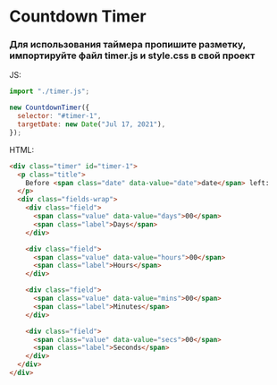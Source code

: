 # Countdown Timer

### Для использования таймера пропишите разметку, импортируйте файл timer.js и style.css в свой проект

JS:

```js
import "./timer.js";

new CountdownTimer({
  selector: "#timer-1",
  targetDate: new Date("Jul 17, 2021"),
});
```

HTML:

```html
<div class="timer" id="timer-1">
  <p class="title">
    Before <span class="date" data-value="date">date</span> left:
  </p>
  <div class="fields-wrap">
    <div class="field">
      <span class="value" data-value="days">00</span>
      <span class="label">Days</span>
    </div>

    <div class="field">
      <span class="value" data-value="hours">00</span>
      <span class="label">Hours</span>
    </div>

    <div class="field">
      <span class="value" data-value="mins">00</span>
      <span class="label">Minutes</span>
    </div>

    <div class="field">
      <span class="value" data-value="secs">00</span>
      <span class="label">Seconds</span>
    </div>
  </div>
</div>
```
